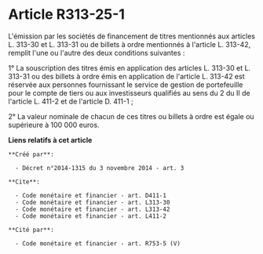 # Article R313-25-1

L'émission par les sociétés de financement de titres mentionnés aux articles L. 313-30 et L. 313-31 ou de billets à ordre
mentionnés à l'article L. 313-42, remplit l'une ou l'autre des deux conditions suivantes : 

1° La souscription des titres émis en application des articles L. 313-30 et L. 313-31 ou des billets à ordre émis en
application de l'article L. 313-42 est réservée aux personnes fournissant le service de gestion de portefeuille pour le
compte de tiers ou aux investisseurs qualifiés au sens du 2 du II de l'article L. 411-2 et de l'article D. 411-1 ; 

2° La valeur nominale de chacun de ces titres ou billets à ordre est égale ou supérieure à 100 000 euros.

**Liens relatifs à cet article**

	**Créé par**:

	  - Décret n°2014-1315 du 3 novembre 2014 - art. 3

	**Cite**:

	  - Code monétaire et financier - art. D411-1
	  - Code monétaire et financier - art. L313-30
	  - Code monétaire et financier - art. L313-42
	  - Code monétaire et financier - art. L411-2

	**Cité par**:

	  - Code monétaire et financier - art. R753-5 (V)
